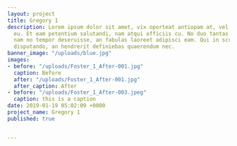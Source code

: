 ```yaml
---
layout: project
title: Gregory 1
description: Lorem ipsum dolor sit amet, vix oporteat antiopam at, vel paulo signiferumque
  eu. Et eam petentium salutandi, nam atqui officiis cu. No duo tantas voluptatum,
  nam no tempor deseruisse, an fabulas laoreet adipisci eam. Qui in scripta ceteros
  disputando, an hendrerit definiebas quaerendum nec.
banner_image: "/uploads/blue.jpg"
images:
- before: "/uploads/Foster_1_After-001.jpg"
  caption: Before
  after: "/uploads/Foster_1_After-001.jpg"
  after_caption: After
- before: "/uploads/Foster_1_After-003.jpeg"
  caption: this is a caption
date: 2019-01-19 05:02:09 +0000
project_name: Gregory 1
published: true


---
```

